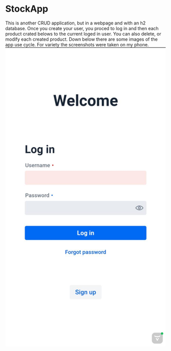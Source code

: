 # StockApp
This is another CRUD application, but in a webpage and with an h2 database. Once you create your user, you proced to log in and then each product crated belows to the current loged in user. You can also delete, or modify each created product. Down below there are some images of the app use cycle. For variety the screenshots were taken on my phone.
![alt text](/Apphotos/LoginView.jpg)
